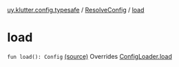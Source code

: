 [uy.klutter.config.typesafe](../index.md) / [ResolveConfig](index.md) / [load](.)


# load

`fun load(): Config` [(source)](https://github.com/kohesive/klutter/blob/master/config-typesafe-jdk6/src/main/kotlin/uy/klutter/config/typesafe/ConfigLoading.kt#L67)
Overrides [ConfigLoader.load](../-config-loader/load.md)


